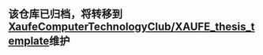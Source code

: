 ## 该仓库已归档，将转移到[XaufeComputerTechnologyClub/XAUFE_thesis_template](https://github.com/XaufeComputerTechnologyClub/XAUFE_thesis_template)维护

